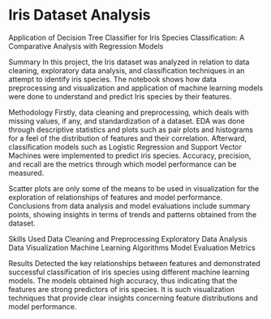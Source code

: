 # Iris Dataset Analysis
Application of Decision Tree Classifier for Iris Species Classification: A Comparative Analysis with Regression Models

Summary
In this project, the Iris dataset was analyzed in relation to data cleaning, exploratory data analysis, and classification techniques in an attempt to identify iris species. The notebook shows how data preprocessing and visualization and application of machine learning models were done to understand and predict Iris species by their features.

Methodology
Firstly, data cleaning and preprocessing, which deals with missing values, if any, and standardization of a dataset. EDA was done through descriptive statistics and plots such as pair plots and histograms for a feel of the distribution of features and their correlation. Afterward, classification models such as Logistic Regression and Support Vector Machines were implemented to predict iris species. Accuracy, precision, and recall are the metrics through which model performance can be measured.

Scatter plots are only some of the means to be used in visualization for the exploration of relationships of features and model performance. Conclusions from data analysis and model evaluations include summary points, showing insights in terms of trends and patterns obtained from the dataset.

Skills Used
Data Cleaning and Preprocessing
Exploratory Data Analysis
Data Visualization
Machine Learning Algorithms
Model Evaluation Metrics

Results
Detected the key relationships between features and demonstrated successful classification of iris species using different machine learning models. The models obtained high accuracy, thus indicating that the features are strong predictors of iris species. It is such visualization techniques that provide clear insights concerning feature distributions and model performance.
